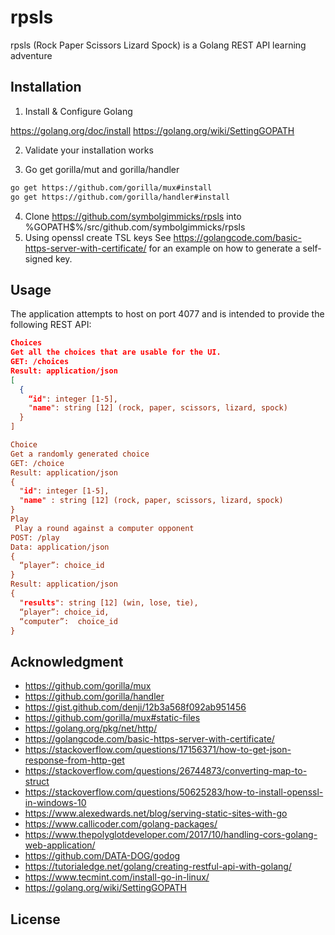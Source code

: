 # rpsls

rpsls (Rock Paper Scissors Lizard Spock) is a Golang REST API learning adventure

## Installation

1. Install & Configure Golang

https://golang.org/doc/install
https://golang.org/wiki/SettingGOPATH

2. Validate your installation works

3. Go get gorilla/mut and gorilla/handler
``` bash
go get https://github.com/gorilla/mux#install
go get https://github.com/gorilla/handler#install
```
4. Clone https://github.com/symbolgimmicks/rpsls into %GOPATH$%/src/github.com/symbolgimmicks/rpsls
5. Using openssl create TSL keys
See https://golangcode.com/basic-https-server-with-certificate/ for an example on how to generate a self-signed key.

## Usage
The application attempts to host on port 4077 and is intended to provide the following REST API:


``` json
Choices
Get all the choices that are usable for the UI.
GET: /choices
Result: application/json
[
  {
    “id": integer [1-5],
    "name": string [12] (rock, paper, scissors, lizard, spock)
  }
]

Choice
Get a randomly generated choice
GET: /choice
Result: application/json
{
  "id": integer [1-5],
  "name" : string [12] (rock, paper, scissors, lizard, spock)
}
Play
 Play a round against a computer opponent
POST: /play
Data: application/json
{
  “player”: choice_id 
}
Result: application/json
{
  "results": string [12] (win, lose, tie),
  “player”: choice_id,
  “computer”:  choice_id
}
```
## Acknowledgment
- https://github.com/gorilla/mux
- https://github.com/gorilla/handler
- https://gist.github.com/denji/12b3a568f092ab951456
- https://github.com/gorilla/mux#static-files
- https://golang.org/pkg/net/http/
- https://golangcode.com/basic-https-server-with-certificate/
- https://stackoverflow.com/questions/17156371/how-to-get-json-response-from-http-get
- https://stackoverflow.com/questions/26744873/converting-map-to-struct
- https://stackoverflow.com/questions/50625283/how-to-install-openssl-in-windows-10
- https://www.alexedwards.net/blog/serving-static-sites-with-go
- https://www.callicoder.com/golang-packages/
- https://www.thepolyglotdeveloper.com/2017/10/handling-cors-golang-web-application/
- https://github.com/DATA-DOG/godog
- https://tutorialedge.net/golang/creating-restful-api-with-golang/
- https://www.tecmint.com/install-go-in-linux/
- https://golang.org/wiki/SettingGOPATH

	
## License
